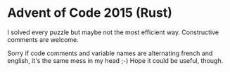 # Advent of Code 2015 (Rust)

I solved every puzzle but maybe not the most efficient way.
Constructive comments are welcome.

Sorry if code comments and variable names are alternating french and english, it's the same mess in my head ;-)
Hope it could be useful, though.
